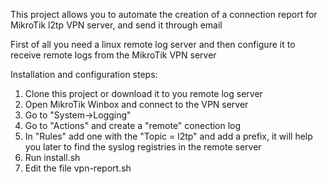 This project allows you to automate the creation of a connection report
for MikroTik l2tp VPN server, and send it through email

First of all you need a linux remote log server
and then configure it to receive remote logs from the MikroTik VPN server

Installation and configuration steps:

1. Clone this project or download it to you remote log server
2. Open MikroTik Winbox and connect to the VPN server
3. Go to "System->Logging"
4. Go to "Actions" and create a "remote" conection log
5. In "Rules" add one with the "Topic = l2tp" and add a prefix,
   it will help you later to find the syslog registries in the
   remote server
6. Run install.sh
7. Edit the file vpn-report.sh

